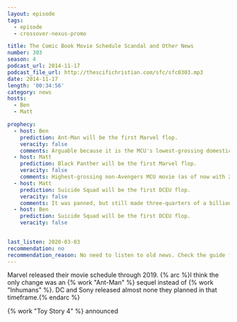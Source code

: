 ```yaml
---
layout: episode
tags:
  - episode
  - crossover-nexus-promo

title: The Comic Book Movie Schedule Scandal and Other News
number: 303
season: 4
podcast_url: 2014-11-17
podcast_file_url: http://thescifichristian.com/sfc/sfc0303.mp3
date: 2014-11-17
length: '00:34:56'
category: news
hosts:
  - Ben
  - Matt

prophecy:
  - host: Ben
    prediction: Ant-Man will be the first Marvel flop.
    veracity: false
    comments: Arguable because it is the MCU's lowest-grossing domestically (adjusted for inflation), but still made half a billion worldwide.
  - host: Matt
    prediction: Black Panther will be the first Marvel flop.
    veracity: false
    comments: Highest-grossing non-Avengers MCU movie (as of now with 23 released)
  - host: Matt
    prediction: Suicide Squad will be the first DCEU flop.
    veracity: false
    comments: It was panned, but still made three-quarters of a billion dollars and is getting a sequel.
  - host: Ben
    prediction: Suicide Squad will be the first DCEU flop.
    veracity: false
  

last_listen: 2020-03-03
recommendation: no
recommendation_reason: No need to listen to old news. Check the guide for what's interesting in hindsight.
---
```

Marvel released their movie schedule through 2019. 
{% arc %}I think the only change was an {% work "Ant-Man" %} sequel instead of {% work "Inhumans" %}. DC and Sony released almost none they planned in that timeframe.{% endarc %}

{% work "Toy Story 4" %} announced